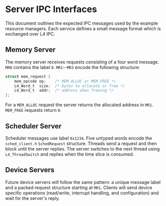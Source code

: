 # Server IPC Interfaces

This document outlines the expected IPC messages used by the example
resource managers.  Each service defines a small message format which
is exchanged over L4 IPC.

## Memory Server

The memory server receives requests consisting of a four word message.
`MR0` contains the label `0`.  `MR1`--`MR3` encode the following
structure:

```c
struct mem_request {
    mem_opcode op;    /* MEM_ALLOC or MEM_FREE */
    L4_Word_t  size;  /* bytes to allocate or free */
    L4_Word_t  addr;  /* address when freeing */
};
```

For a `MEM_ALLOC` request the server returns the allocated address in
`MR1`.  `MEM_FREE` requests return `0`.

## Scheduler Server

Scheduler messages use label `0x1234`.  Five untyped words encode the
`sched_client.h` `SchedRequest` structure.  Threads send a request and
then block until the server replies.  The server switches to the next
thread using `L4_ThreadSwitch` and replies when the time slice is
consumed.

## Device Servers

Future device servers will follow the same pattern: a unique message
label and a packed request structure starting at `MR1`.  Clients will
send device specific operations (read/write, interrupt handling, and
configuration) and wait for the server's reply.
